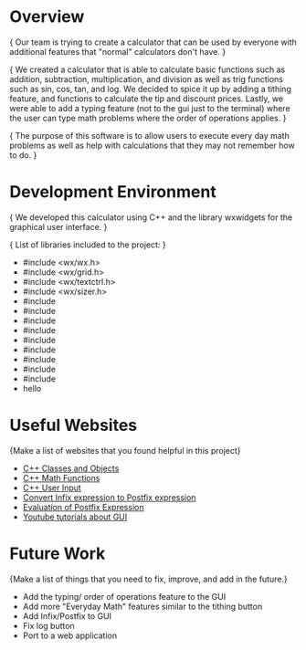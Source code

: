 # Overview

{ Our team is trying to create a calculator that can be used by everyone with additional features that "normal" calculators don't have.  }

{ We created a calculator that is able to calculate basic functions such as addition, subtraction, multiplication, and division as well as trig functions such as sin, cos, tan, and log. We decided to spice it up by adding a tithing feature, and functions to calculate the tip and discount prices. Lastly, we were able to add a typing feature (not to the gui just to the terminal) where the user can type math problems where the order of operations applies. }

{ The purpose of this software is to allow users to execute every day math problems as well as help with calculations that they may not remember how to do.  }


# Development Environment

{ We developed this calculator using C++ and the library wxwidgets for the graphical user interface. }

{ List of libraries included to the project: }
- #include <wx/wx.h>
-   #include <wx/grid.h>
-   #include <wx/textctrl.h>
-   #include <wx/sizer.h>
-   #include <stack>
-   #include <string>
-   #include <sstream>
-   #include <cmath>
-   #include <cctype>
-   #include <stdexcept>
-   #include <iostream>
-   #include <map>
-   #include <vector> 
- hello 


# Useful Websites

{Make a list of websites that you found helpful in this project}

- [C++ Classes and Objects](https://www.w3schools.com/cpp/cpp_classes.asp)
- [C++ Math Functions](https://www.w3schools.com/cpp/cpp_ref_math.asp)
- [C++ User Input](https://www.w3schools.com/cpp/cpp_user_input.asp)
- [Convert Infix expression to Postfix expression](https://www.geeksforgeeks.org/convert-infix-expression-to-postfix-expression/)
- [Evaluation of Postfix Expression](https://www.geeksforgeeks.org/evaluation-of-postfix-expression/)
- [Youtube tutorials about GUI](https://www.youtube.com)

# Future Work

{Make a list of things that you need to fix, improve, and add in the future.}

- Add the typing/ order of operations feature to the GUI
- Add more "Everyday Math" features similar to the tithing button
- Add Infix/Postfix to GUI
- Fix log button
- Port to a web application
